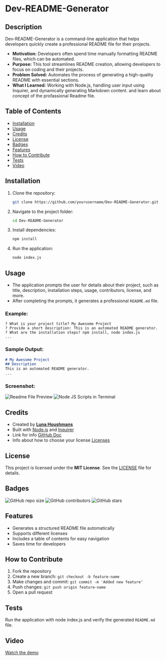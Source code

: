 # Dev-README-Generator

## Description

Dev-README-Generator is a command-line application that helps developers quickly create a professional README file for their projects.

- **Motivation:** Developers often spend time manually formatting README files, which can be automated.
- **Purpose:** This tool streamlines README creation, allowing developers to focus on coding and their projects.
- **Problem Solved:** Automates the process of generating a high-quality README with essential sections.
- **What I Learned:** Working with Node.js, handling user input using Inquirer, and dynamically generating Markdown content. and learn about concept of the profassional Readme file.

## Table of Contents

- [Installation](#installation)
- [Usage](#usage)
- [Credits](#credits)
- [License](#license)
- [Badges](#badges)
- [Features](#features)
- [How to Contribute](#how-to-contribute)
- [Tests](#tests)
- [Video](#video)

## Installation

1. Clone the repository:
   ```sh
   git clone https://github.com/yourusername/Dev-README-Generator.git
   ```
2. Navigate to the project folder:
   ```sh
   cd Dev-README-Generator
   ```
3. Install dependencies:
   ```sh
   npm install
   ```
4. Run the application:
   ```sh
   node index.js
   ```

## Usage

- The application prompts the user for details about their project, such as title, description, installation steps, usage, contributors, license, and more.
- After completing the prompts, it generates a professional `README.md` file.

### Example:

```
? What is your project title? My Awesome Project
? Provide a short description: This is an automated README generator.
? What are the installation steps? npm install, node index.js
...
```

### Sample Output:

```md
# My Awesome Project
## Description
This is an automated README generator.
...
```

### Screenshot:

![Readme File Preview](./Images/Readme%20Pre.png)
![Node JS Scripts in Terminal](./Images/node%20Scripts.png)

## Credits

- Created by **[Luna Houshmans](https://github.com/lunahoushmand16)**
- Built with [Node.js](https://nodejs.org/) and [Inquirer](https://www.npmjs.com/package/inquirer)
- Link for info [GitHub Doc](https://docs.github.com/en/get-started/writing-on-github/getting-started-with-writing-and-formatting-on-github/basic-writing-and-formatting-syntax)
- Info about how to choose your license [Licenses](https://choosealicense.com/licenses/)

## License

This project is licensed under the **MIT License**. See the [LICENSE](LICENSE) file for details.

## Badges

![GitHub repo size](https://img.shields.io/github/repo-size/lunahoushmand16/Dev-README-Generator)
![GitHub contributors](https://img.shields.io/github/contributors/lunahoushmand16/Dev-README-Generator)
![GitHub stars](https://img.shields.io/github/stars/lunahoushmand16/Dev-README-Generator?style=social)

## Features

- Generates a structured README file automatically
- Supports different licenses
- Includes a table of contents for easy navigation
- Saves time for developers

## How to Contribute

1. Fork the repository
2. Create a new branch: `git checkout -b feature-name`
3. Make changes and commit: `git commit -m 'Added new feature'`
4. Push changes: `git push origin feature-name`
5. Open a pull request

## Tests

Run the application with node index.js and verify the generated `README.md` file.

## Video

[Watch the demo](./Images%20&%20video/Demo%20of%20Project%20copy.mp4)
